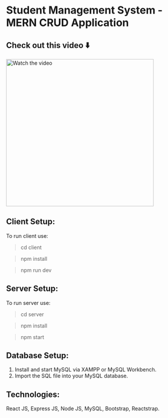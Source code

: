 # Student Management System - MERN CRUD Application


## Check out this video ⬇️
<a href="https://youtu.be/fYuwydkl91A" target="_blank">
  <img src="https://img.youtube.com/vi/fYuwydkl91A/maxresdefault.jpg" alt="Watch the video" width="400" />
</a>

## Client Setup:
To run client use:

>cd client

>npm install

>npm run dev

## Server Setup:
To run server use:

>cd server

>npm install

>npm start

## Database Setup:

1. Install and start MySQL via XAMPP or MySQL Workbench.
2. Import the SQL file into your MySQL database.

## Technologies:
React JS, Express JS, Node JS, MySQL, Bootstrap, Reactstrap.
